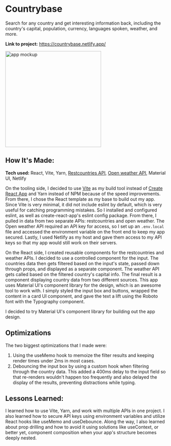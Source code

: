 # Countrybase
Search for any country and get interesting information back, including the country's capital, population, currency, languages spoken, weather, and more.

**Link to project:** https://countrybase.netlify.app/

<img src="https://i.ibb.co/YW8K0rT/Up-Mock.png" alt="app mockup" border="0" width=300 height=auto />

## How It's Made:

**Tech used:** React, Vite, Yarn, [Restcountries API](https://restcountries.com/), [Open weather API](https://openweathermap.org/api), Material UI, Netlify

On the tooling side, I decided to use [Vite](https://vitejs.dev/) as my build tool instead of [Create React App](https://create-react-app.dev/) and Yarn instead of NPM because of the speed improvements. From there, I chose the React template as my base to build out my app. Since Vite is very minimal, it did not include eslint by default, which is very useful for catching programming mistakes. So I installed and configured eslint, as well as create-react-app's eslint config package. From there, I pulled in data from two separate APIs: restcountries and open weather. The Open weather API required an API key for access, so I set up an `.env.local` file and accessed the environment variable on the front end to keep my app secured. Lastly, I used Netlify as my host and gave them access to my API keys so that my app would still work on their servers.

On the React side, I created reusable components for the restcountries and weather APIs. I decided to use a controlled component for the input. The countries data then gets filtered based on the input's state, passed down through props, and displayed as a separate component. The weather API gets called based on the filtered country's capital info. The final result is a component displaying country data from two different sources. This app uses Material UI's component library for the design, which is an awesome tool to work with. I simply styled the input box and buttons, wrapped the content in a card UI component, and gave the text a lift using the Roboto font with the Typography component.

I decided to try Material UI's component library for building out the app design. 

## Optimizations

The two biggest optimizations that I made were:
1. Using the useMemo hook to memoize the filter results and keeping render times under 2ms in most cases.
2. Debouncing the input box by using a custom hook when filtering through the country data. This added a 400ms delay to the input field so that re-renders wouldn't happen too frequently and also delayed the display of the results, preventing distractions while typing.

## Lessons Learned:

I learned how to use Vite, Yarn, and work with multiple APIs in one project. I also learned how to secure API keys using environment variables and utilize React hooks like useMemo and useDebounce. Along the way, I also learned about prop drilling and how to avoid it using solutions like useContext, or better yet, component composition when your app's structure becomes deeply nested.

